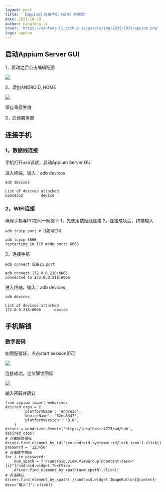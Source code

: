 ```yaml
---
layout: post
title: '【appium】连接手机（安卓）并解锁'
date: 2021-10-29
author: nangfeng-li
cover: 'https://nanfeng-li.github.io/assets/img/2021/1029/appium.png'
tags: appium
---
```


## 启动Appium Server GUI

1，启动之后点击编辑配置

![](https://nanfeng-li.github.io/assets/img/2021/1029/appium_server_gui.png)

2，添加ANDROID_HOME

![](https://nanfeng-li.github.io/assets/img/2021/1029/append_android_home.png)

保存重启生效

3，启动服务器

## 连接手机

### 1，数据线连接

手机打开usb调试，启动Appium Server GUI

进入终端，输入：adb devices

```
adb devices

List of devices attached
52ec8352        device
```

### 2，WIFI连接

确保手机与PC在同一网络下
1，先使用数据线连接
2，连接成功后，终端输入

```
adb tcpip port # 指定端口号

adb tcpip 6666
restarting in TCP mode port: 6666
```

3，连接手机

```
adb connect 设备ip:port

adb connect 172.0.0.218:6666
connected to 172.0.0.218:6666
```

进入终端，输入：adb devices

```
adb devices

List of devices attached
172.0.0.218:6666      device
```

## 手机解锁

### 数字密码

如图配置好，点击start session即可

![](https://nanfeng-li.github.io/assets/img/2021/1029/connect_mobile.png)

连接成功，定位解锁图标

![](https://nanfeng-li.github.io/assets/img/2021/1029/unlock.png)

输入密码并确认

```
from appium import webdriver
desired_caps = {
        'platformName': 'Android',
        'deviceName': '52ec8347',
        'platformVersion': '8.0',
    }
driver = webdriver.Remote('http://localhost:4723/wd/hub', desired_caps)
# 点击解锁图标
driver.find_element_by_id('com.android.systemui:id/lock_icon').click()
password = '123456'
# 点击数字密码
for i in password:
    num_xpath = f'//android.view.ViewGroup[@content-desc="{i}"]/android.widget.TextView'
    driver.find_element_by_xpath(num_xpath).click()
# 点击确认
driver.find_element_by_xpath('//android.widget.ImageButton[@content-desc="输入"]').click()

```
